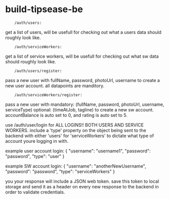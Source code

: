 # build-tipsease-be

        /auth/users:

get a list of users, will be usefull for checking out what a users data should roughly look like.

        /auth/serviceWorkers:

get a list of service workers, will be usefull for checking out what sw data should roughly look like.





        /auth/users/register:

pass a new user with fullName, password, photoUrl, username to create a new user account. all datapoints are manditory.

        /auth/serviceWorkers/register:

pass a new user with 
        mandatory: (fullName, password, photoUrl, username, serviceType) 
        optional: (timeAtJob, tagline) 
to create a new sw account. accountBalance is auto set to 0, and rating is auto set to 5.



use /auth/user/login for ALL LOGINS!! BOTH USERS AND SERVICE WORKERS. include a 'type' property on the object being sent to the backend with either 'users' for 'serviceWorkers' to dictate what type of account youre logging in with. 

example user account login:
                {
                "username": "username1",
                "password": "password",
                "type": "user"
                }

example SW account login:
                {
                "username": "anotherNewUsername",
                "password": "password",
                "type": "serviceWorkers"
                }

you your response will include a JSON web token. save this token to local storage and send it as a header on every new response to the backend in order to validate credentials.